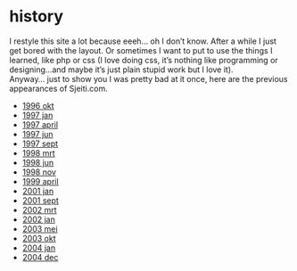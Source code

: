<!--
  id: 10
  date: 2007-01-06
  modified: 2014-05-01
  slug: history
  type: page
  excerpt: <p>I restyle this site a lot because eeeh&#8230; oh I don&#8217;t know. After a while I just get bored with the layout. Or sometimes I want to put to use the things I learned, like php or css (I love doing css, it&#8217;s nothing like programming or designing&#8230;and maybe it&#8217;s just plain stupid work but [&hellip;]</p>
  inCv: 
  inPortfolio: 
  dateFrom: 
  dateTo: 
-->

# history

<p>I restyle this site a lot because eeeh&#8230; oh I don&#8217;t know. After a while I just get bored with the layout. Or sometimes I want to put to use the things I learned, like php or css (I love doing css, it&#8217;s nothing like programming or designing&#8230;and maybe it&#8217;s just plain stupid work but I love it).<br />
Anyway&#8230; just to show you I was pretty bad at it once, here are the previous appearances of Sjeiti.com.</p>
<ul class="images">
<li><a title="Aaah my very first website" href="https://res.cloudinary.com/dn1rmdjs5/image/upload/v1566568756/rv/1996okt.jpg">1996 okt</a></li>
<li><a title="...yep, still quite horrible" href="https://res.cloudinary.com/dn1rmdjs5/image/upload/v1566568756/rv/1997jan.jpg">1997 jan</a></li>
<li><a title="the problem was always content" href="https://res.cloudinary.com/dn1rmdjs5/image/upload/v1566568756/rv/1997april.jpg">1997 april</a></li>
<li><a title="ah, now we&#039;re getting somewhere" href="https://res.cloudinary.com/dn1rmdjs5/image/upload/v1566568756/rv/1997jun.jpg">1997 jun</a></li>
<li><a title="separate site cus I started freelancing..." href="https://res.cloudinary.com/dn1rmdjs5/image/upload/v1566568756/rv/1997sept.jpg">1997 sept</a></li>
<li><a title="everything in total blackness... quite a search" href="https://res.cloudinary.com/dn1rmdjs5/image/upload/v1566568756/rv/1998mrt.jpg">1998 mrt</a></li>
<li><a title="similar design elements but content less hidden" href="https://res.cloudinary.com/dn1rmdjs5/image/upload/v1566568756/rv/1998jun.jpg">1998 jun</a></li>
<li><a title="cool design and interface but not very userfriendly" href="https://res.cloudinary.com/dn1rmdjs5/image/upload/v1566568756/rv/1998nov.jpg">1998 nov</a></li>
<li><a title="nihilisticly fast, I had this one running for almost two years" href="https://res.cloudinary.com/dn1rmdjs5/image/upload/v1566568756/rv/1999april.jpg">1999 april</a></li>
<li><a title="?" href="https://res.cloudinary.com/dn1rmdjs5/image/upload/v1566568756/rv/2001jan.jpg">2001 jan</a></li>
<li><a title="shockwave sketchbook with extraordinary interface" href="https://res.cloudinary.com/dn1rmdjs5/image/upload/v1566568756/rv/2001sept.jpg">2001 sept</a></li>
<li><a title="3D" href="https://res.cloudinary.com/dn1rmdjs5/image/upload/v1566568756/rv/2002mrt.jpg">2002 mrt</a></li>
<li><a title="a long list" href="https://res.cloudinary.com/dn1rmdjs5/image/upload/v1566568756/rv/2002jan.jpg">2002 jan</a></li>
<li><a title="changed the previous" href="https://res.cloudinary.com/dn1rmdjs5/image/upload/v1566568756/rv/2003mei.jpg">2003 mei</a></li>
<li><a title="made a design for something else... had to do something with it" href="https://res.cloudinary.com/dn1rmdjs5/image/upload/v1566568756/rv/2003okt.jpg">2003 okt</a></li>
<li><a title="eeeh" href="https://res.cloudinary.com/dn1rmdjs5/image/upload/v1566568756/rv/2004jan.jpg">2004 jan</a></li>
<li><a title="last" href="https://res.cloudinary.com/dn1rmdjs5/image/upload/v1566568756/rv/2004dec.jpg">2004 dec</a></li>
</ul>
